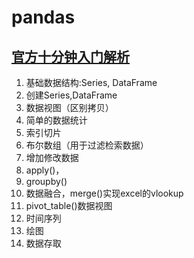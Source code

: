 # pandas
## [官方十分钟入门解析](https://nbviewer.jupyter.org/github/codebysandwich/DataScience/blob/master/pandas/10minutesToPandas.ipynb)
1. 基础数据结构:Series, DataFrame
2. 创建Series,DataFrame
3. 数据视图（区别拷贝）
4. 简单的数据统计
5. 索引切片
6. 布尔数组（用于过滤检索数据）
7. 增加修改数据
8. apply()，
9. groupby()
10. 数据融合，merge()实现excel的vlookup
11. pivot_table()数据视图
12. 时间序列
13. 绘图
14. 数据存取
